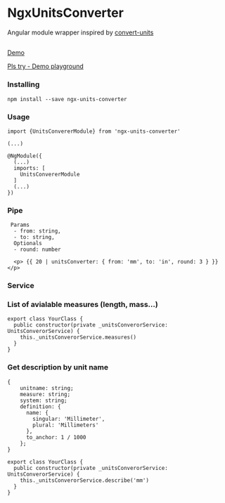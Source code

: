 # NgxUnitsConverter
Angular module wrapper inspired by <a href="https://github.com/ben-ng/convert-units">convert-units</a>

##
<a href="https://limarenkodenis.github.io/ngx-units-converter/">Demo</a>

<a href="https://stackblitz.com/edit/angular-lfeuen">Pls try - Demo playground</a>


### Installing
`npm install --save ngx-units-converter`

### Usage

```
import {UnitsConvererModule} from 'ngx-units-converter'

(...)

@NgModule({
  (...)
  imports: [
    UnitsConvererModule
  ]
  (...)
})

```

### Pipe
```
 Params
  - from: string, 
  - to: string, 
  Optionals
  - round: number
  
  <p> {{ 20 | unitsConverter: { from: 'mm', to: 'in', round: 3 } }}</p>
```

### Service

### List of avialable measures (length, mass...)
```
export class YourClass {
  public constructor(private _unitsConverorService: UnitsConverorService) {
    this._unitsConverorService.measures() 
  }
}
```

### Get description by unit name
```
{
    unitname: string;
    measure: string;
    system: string;
    definition: {
      name: {
        singular: 'Millimeter',
        plural: 'Millimeters'
      },
      to_anchor: 1 / 1000
    };
}
```

```
export class YourClass {
  public constructor(private _unitsConverorService: UnitsConverorService) {
    this._unitsConverorService.describe('mm') 
  }
}

```
